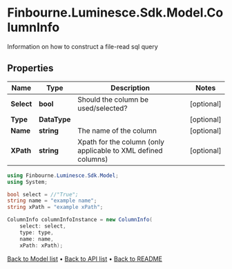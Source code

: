 # Finbourne.Luminesce.Sdk.Model.ColumnInfo
Information on how to construct a file-read sql query

## Properties

Name | Type | Description | Notes
------------ | ------------- | ------------- | -------------
**Select** | **bool** | Should the column be used/selected? | [optional] 
**Type** | **DataType** |  | [optional] 
**Name** | **string** | The name of the column | [optional] 
**XPath** | **string** | Xpath for the column (only applicable to XML defined columns) | [optional] 

```csharp
using Finbourne.Luminesce.Sdk.Model;
using System;

bool select = //"True";
string name = "example name";
string xPath = "example xPath";

ColumnInfo columnInfoInstance = new ColumnInfo(
    select: select,
    type: type,
    name: name,
    xPath: xPath);
```

[Back to Model list](../README.md#documentation-for-models) &#8226; [Back to API list](../README.md#documentation-for-api-endpoints) &#8226; [Back to README](../README.md)
